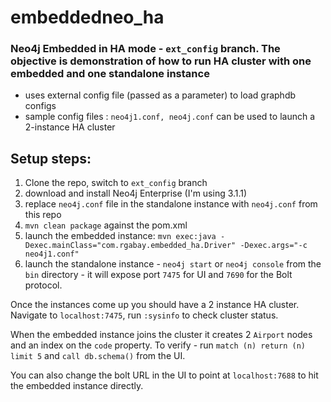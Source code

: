 # embeddedneo_ha
### Neo4j Embedded in HA mode - `ext_config` branch. The objective is demonstration of how to run HA cluster with one embedded and one standalone instance

- uses external config file (passed as a parameter) to load graphdb configs
- sample config files : `neo4j1.conf, neo4j.conf` can be used to launch a 2-instance HA cluster

## Setup steps:
1. Clone the repo, switch to `ext_config` branch
2. download and install Neo4j Enterprise (I'm using 3.1.1)
3. replace `neo4j.conf` file in the standalone instance with `neo4j.conf` from this repo
4. `mvn clean package` against the pom.xml
5. launch the embedded instance: `mvn exec:java -Dexec.mainClass="com.rgabay.embedded_ha.Driver" -Dexec.args="-c neo4j1.conf"` 
6. launch the standalone instance - `neo4j start` or `neo4j console` from the `bin` directory - it will expose port `7475` for UI and `7690` for the Bolt protocol. 

Once the instances come up you should have a 2 instance HA cluster. Navigate to `localhost:7475`, run `:sysinfo` to check cluster status.

When the embedded instance joins the cluster it creates 2 `Airport` nodes and an index on the `code` property. To verify - run `match (n) return (n) limit 5` and `call db.schema()` from the UI. 

You can also change the bolt URL in the UI to point at `localhost:7688` to hit the embedded instance directly.

